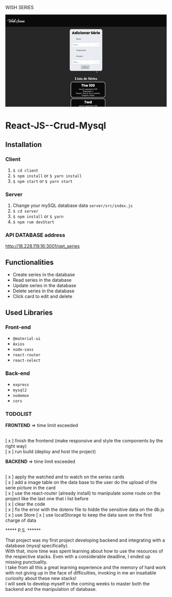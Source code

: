 WISH SERIES

 <p align="center">
  <img src="client/public/assets/website-view.gif" width="600px">
</p>

# React-JS--Crud-Mysql

## Installation

### Client

  1. `$ cd client`
  2. `$ npm install` or `$ yarn install`
  3. `$ npm start` or `$ yarn start`
  
### Server

  1. Change your mySQL database data `server/src/index.js`
  2. `$ cd server`
  3. `$ npm install` or `$ yarn`
  4. `$ npm rum devStart`
  
### API DATABASE address

  http://18.228.119.16:3001/get_series
  
## Functionalities

  + Create series in the database
  + Read series in the database
  + Update series in the database
  + Delete series in the database
  + Click card to edit and delete
  
## Used Libraries

### Front-end

 + `@material-ui`
 +  `Axios`
 +  `node-sass`
 +  `react-router`
 +  `react-select`

### Back-end

+ `express`
+ `mysql2`
+ `nodemon`
+ `cors`


### TODOLIST

**FRONTEND** => <span>time limit exceeded<span> <br/><br/>

[ x ] finish the frontend (make responsive and style the components by the right way) <br/>
[ x ] run build (deploy and host the project) <br/>

  
**BACKEND** => <span>time limit exceeded <span><br/><br/>
  
  [ x ] apply the watched and to watch on the series cards <br/>
  [ x ] add a image table on the data base to the user do the upload of the serie picture in the card <br/>
  [ x ] use the react-router (already install) to manipulate some route on the project like the last one that i list before<br/>
  [ x ] clear the code <br/>
  [ x ] fix the error with the dotenv file to hidde the sensitive data on the db.js
  [ x ] use Store
  [ x ] use localStorage to keep the data save on the first charge of data 
 
 
 
 ***** P.S. ****** 
 
That project was my first project developing backend and integrating with a database (mysql specifically).<br/>
With that, more time was spent learning about how to use the resources of the respective stacks. Even with a considerable deadline, I ended up missing punctuality. <br/>
I take from all this a great learning experience and the memory of hard work with not giving up in the face of difficulties, invoking in me an insatiable curiosity about these new stacks!<br/> I will seek to develop myself in the coming weeks to master both the backend and the manipulation of database.
